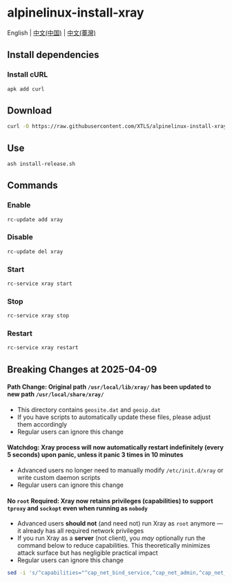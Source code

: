 # alpinelinux-install-xray

English | [中文(中国)](README_zh-cn.md) | [中文(薹灣)](README_zh-tw.md)

## Install dependencies

### Install cURL

```sh
apk add curl
```

## Download

```sh
curl -O https://raw.githubusercontent.com/XTLS/alpinelinux-install-xray/main/install-release.sh
```

## Use

```sh
ash install-release.sh
```

## Commands

### Enable

```sh
rc-update add xray
```

### Disable

```sh
rc-update del xray
```

### Start

```sh
rc-service xray start
```

### Stop

```sh
rc-service xray stop
```

### Restart

```sh
rc-service xray restart
```

## Breaking Changes at 2025-04-09

#### Path Change: Original path `/usr/local/lib/xray/` has been updated to new path `/usr/local/share/xray/`

- This directory contains `geosite.dat` and `geoip.dat`
- If you have scripts to automatically update these files, please adjust them accordingly
- Regular users can ignore this change

#### Watchdog: Xray process will now automatically restart indefinitely (every 5 seconds) upon panic, unless it panic 3 times in 10 minutes

- Advanced users no longer need to manually modify `/etc/init.d/xray` or write custom daemon scripts
- Regular users can ignore this change

#### No `root` Required: Xray now retains privileges (capabilities) to support `tproxy` and `sockopt` even when running as `nobody`

- Advanced users **should not** (and need not) run Xray as `root` anymore — it already has all required network privileges
- If you run Xray as a **server** (not client), you _may_ optionally run the command below to reduce capabilities. This theoretically minimizes attack surface but has negligible practical impact
- Regular users can ignore this change

```sh
sed -i 's/^capabilities="^cap_net_bind_service,^cap_net_admin,^cap_net_raw"$/capabilities="^cap_net_bind_service"/g' /etc/init.d/xray
```
